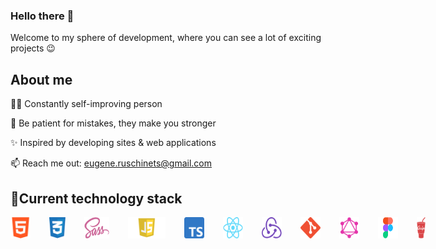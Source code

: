 ### Hello there 👋
Welcome to my sphere of development, where you can see a lot of exciting projects 😉

## About me
✍🏻 Constantly self-improving person

🍃 Be patient for mistakes, they make you stronger

✨ Inspired by developing sites & web applications 

📫 Reach me out: eugene.ruschinets@gmail.com

## 📌Current technology stack
<div style="display: flex">
  <img align="left" src="https://github.com/Numed/Numed/blob/main/img/html.png" alt="HTML 5" width="32px">
  <img align="left"src="https://github.com/Numed/Numed/blob/main/img/css.png" alt="CSS 3" width="26px" style="margin-left: 30px;">
  <img align="left" src="https://github.com/Numed/Numed/blob/main/img/sass.png" alt="SASS" width="40px" style="margin-left: 30px;">
  <img align="left" src="https://github.com/Numed/Numed/blob/main/img/js.png" alt="JS" width="60px" style="margin-left: 30px;">
  <img align="left" src="https://github.com/Numed/Numed/blob/main/img/TS.png" alt="TS" width="32px" style="margin-left: 30px;">
  <img align="left" src="https://github.com/Numed/Numed/blob/main/img/react.png" alt="React" width="32px" style="margin-left: 30px;">
  <img align="left" src="https://github.com/Numed/Numed/blob/main/img/redux.png" alt="Redux" width="32px" style="margin-left: 30px;">
  <img align="left" src="https://github.com/Numed/Numed/blob/main/img/git.png" alt="Git" width="32px" style="margin-left: 30px;">
  <img align="left" src="https://github.com/Numed/Numed/blob/main/img/GraphQL.png" alt="GraphQL" width="32px" style="margin-left: 30px;">
  <img align="left" src="https://github.com/Numed/Numed/blob/main/img/figma.png" alt="Figma" width="32px" style="margin-left: 30px;">
  <img align="left" src="https://github.com/Numed/Numed/blob/main/img/gulp.png" alt="Gulp.js" width="14px" style="margin-left: 30px;">
</div>


